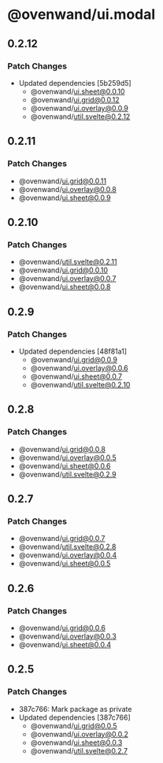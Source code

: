 # @ovenwand/ui.modal

## 0.2.12

### Patch Changes

- Updated dependencies [5b259d5]
  - @ovenwand/ui.sheet@0.0.10
  - @ovenwand/ui.grid@0.0.12
  - @ovenwand/ui.overlay@0.0.9
  - @ovenwand/util.svelte@0.2.12

## 0.2.11

### Patch Changes

- @ovenwand/ui.grid@0.0.11
- @ovenwand/ui.overlay@0.0.8
- @ovenwand/ui.sheet@0.0.9

## 0.2.10

### Patch Changes

- @ovenwand/util.svelte@0.2.11
- @ovenwand/ui.grid@0.0.10
- @ovenwand/ui.overlay@0.0.7
- @ovenwand/ui.sheet@0.0.8

## 0.2.9

### Patch Changes

- Updated dependencies [48f81a1]
  - @ovenwand/ui.grid@0.0.9
  - @ovenwand/ui.overlay@0.0.6
  - @ovenwand/ui.sheet@0.0.7
  - @ovenwand/util.svelte@0.2.10

## 0.2.8

### Patch Changes

- @ovenwand/ui.grid@0.0.8
- @ovenwand/ui.overlay@0.0.5
- @ovenwand/ui.sheet@0.0.6
- @ovenwand/util.svelte@0.2.9

## 0.2.7

### Patch Changes

- @ovenwand/ui.grid@0.0.7
- @ovenwand/util.svelte@0.2.8
- @ovenwand/ui.overlay@0.0.4
- @ovenwand/ui.sheet@0.0.5

## 0.2.6

### Patch Changes

- @ovenwand/ui.grid@0.0.6
- @ovenwand/ui.overlay@0.0.3
- @ovenwand/ui.sheet@0.0.4

## 0.2.5

### Patch Changes

- 387c766: Mark package as private
- Updated dependencies [387c766]
  - @ovenwand/ui.grid@0.0.5
  - @ovenwand/ui.overlay@0.0.2
  - @ovenwand/ui.sheet@0.0.3
  - @ovenwand/util.svelte@0.2.7

